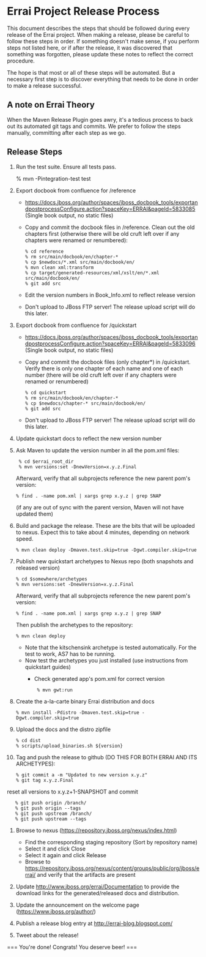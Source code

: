 Errai Project Release Process
=============================

This document describes the steps that should be followed during every release of
the Errai project. When making a release, please be careful to follow these
steps in order. If something doesn't make sense, if you perform steps not listed
here, or if after the release, it was discovered that something was forgotten,
please update these notes to reflect the correct procedure.

The hope is that most or all of these steps will be automated. But a necessary
first step is to discover everything that needs to be done in order to make a
release successful.

A note on Errai Theory
----------------------

When the Maven Release Plugin goes awry, it's a tedious process to back out its
automated git tags and commits. We prefer to follow the steps manually, committing
after each step as we go.

Release Steps
-------------

1. Run the test suite. Ensure all tests pass.

    % mvn -Pintegration-test test
   
1. Export docbook from confluence for /reference
   * https://docs.jboss.org/author/spaces/jboss_docbook_tools/exportandpostprocessConfigure.action?spaceKey=ERRAI&pageId=5833085
     (Single book output, no static files)
   * Copy and commit the docbook files in /reference. Clean out the old chapters first
     (otherwise there will be old cruft left over if any chapters were renamed or renumbered):

         % cd reference
         % rm src/main/docbook/en/chapter-*
         % cp $newdocs/*.xml src/main/docbook/en/
         % mvn clean xml:transform
         % cp target/generated-resources/xml/xslt/en/*.xml src/main/docbook/en/
         % git add src

   * Edit the version numbers in Book_Info.xml to reflect release version
   * Don't upload to JBoss FTP server! The release upload script will do this later.

1. Export docbook from confluence for /quickstart
   * https://docs.jboss.org/author/spaces/jboss_docbook_tools/exportandpostprocessConfigure.action?spaceKey=ERRAI&pageId=5833096
     (Single book output, no static files)
   * Copy and commit the docbook files (only chapter*) in /quickstart. Verify there is only one chapter of
     each name and one of each number (there will be old cruft left over if any chapters
     were renamed or renumbered)

         % cd quickstart
         % rm src/main/docbook/en/chapter-*
         % cp $newdocs/chapter-* src/main/docbook/en/
         % git add src

   * Don't upload to JBoss FTP server! The release upload script will do this later.

1. Update quickstart docs to reflect the new version number

1. Ask Maven to update the version number in all the pom.xml files:
   
        % cd $errai_root_dir
        % mvn versions:set -DnewVersion=x.y.z.Final
   
   Afterward, verify that all subprojects reference the new parent pom's version:
   
       % find . -name pom.xml | xargs grep x.y.z | grep SNAP
       
   (if any are out of sync with the parent version, Maven will not have updated them)

1. Build and package the release. These are the bits that will be uploaded to nexus.
   Expect this to take about 4 minutes, depending on network speed.

       % mvn clean deploy -Dmaven.test.skip=true -Dgwt.compiler.skip=true

1. Publish new quickstart archetypes to Nexus repo (both snapshots and released version)

       % cd $somewhere/archetypes
       % mvn versions:set -DnewVersion=x.y.z.Final
    
   Afterward, verify that all subprojects reference the new parent pom's version:

       % find . -name pom.xml | xargs grep x.y.z | grep SNAP

   Then publish the archetypes to the repository:
   
       % mvn clean deploy
    
   * Note that the kitschensink archetype is tested automatically. For the test to work,
     AS7 has to be running.
   * Now test the archetypes you just installed (use instructions from quickstart guides)
     * Check generated app's pom.xml for correct version

            % mvn gwt:run

1. Create the a-la-carte binary Errai distribution and docs

       % mvn install -Pdistro -Dmaven.test.skip=true -Dgwt.compiler.skip=true

1. Upload the docs and the distro zipfile

       % cd dist
       % scripts/upload_binaries.sh ${version}

1. Tag and push the release to github (DO THIS FOR BOTH ERRAI AND ITS ARCHETYPES):

       % git commit a -m "Updated to new version x.y.z"
       % git tag x.y.z.Final
    
  reset all versions to x.y.z+1-SNAPSHOT and commit
  
       % git push origin /branch/
       % git push origin --tags
       % git push upstream /branch/
       % git push upstream --tags

1. Browse to nexus (https://repository.jboss.org/nexus/index.html)
   * Find the corresponding staging repository (Sort by repository name)
   * Select it and click Close
   * Select it again and click Release
   * Browse to https://repository.jboss.org/nexus/content/groups/public/org/jboss/errai/
     and verify that the artifacts are present

1. Update http://www.jboss.org/errai/Documentation to provide the download links for
   the generated/released docs and distribution.

1. Update the announcement on the welcome page (https://www.jboss.org/author/)

1. Publish a release blog entry at http://errai-blog.blogspot.com/

1. Tweet about the release!

=== You're done! Congrats! You deserve beer! ===
